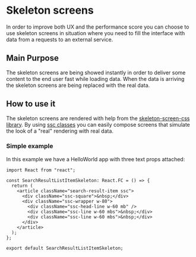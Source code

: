 # Skeleton screens

In order to improve both UX and the performance score
you can choose to use skeleton screens
in situation where you need to fill the interface
with data from a requests to an external service.

## Main Purpose

The skeleton screens are being showed instantly
in order to deliver some content to the end user
fast while loading data.
When the data is arriving the skeleton screens
are being replaced with the real data.

## How to use it

The skeleton screens are rendered with help from the
[skeleton-screen-css library](https://www.npmjs.com/package/skeleton-screen-css?activeTab=readme).
 By using [ssc classes](https://github.com/nullilac/skeleton-screen-css#example---card)
 you can easily compose screens
 that simulate the look of a "real" rendering with real data.

### Simple example

In this example we have a HelloWorld app with three text props attached:

```tsx
import React from "react";

const SearchResultListItemSkeleton: React.FC = () => {
  return (
    <article className="search-result-item ssc">
      <div className="ssc-square">&nbsp;</div>
      <div className="ssc-wrapper w-80">
        <div className="ssc-head-line w-60 mb" />
        <div className="ssc-line w-60 mbs">&nbsp;</div>
        <div className="ssc-line w-60 mbs">&nbsp;</div>
      </div>
    </article>
  );
};

export default SearchResultListItemSkeleton;
